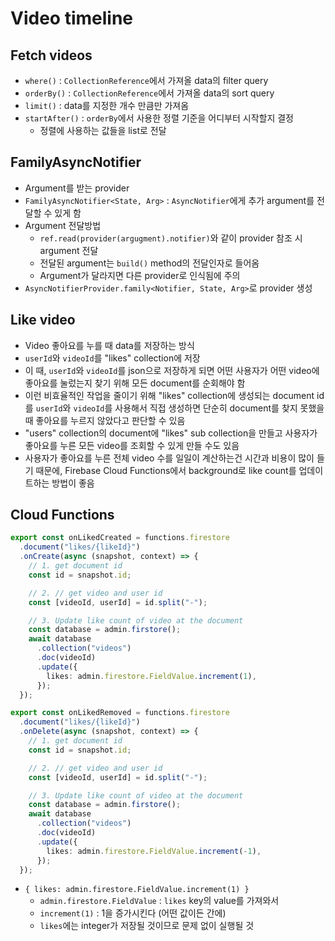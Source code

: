 # Video timeline

## Fetch videos

- `where()` : `CollectionReference`에서 가져올 data의 filter query
- `orderBy()` : `CollectionReference`에서 가져올 data의 sort query
- `limit()` : data를 지정한 개수 만큼만 가져옴
- `startAfter()` : `orderBy`에서 사용한 정렬 기준을 어디부터 시작할지 결정
  - 정렬에 사용하는 값들을 list로 전달

## FamilyAsyncNotifier

- Argument를 받는 provider
- `FamilyAsyncNotifier<State, Arg>` : `AsyncNotifier`에게 추가 argument를 전달할 수 있게 함
- Argument 전달방법
  - `ref.read(provider(argugment).notifier)`와 같이 provider 참조 시 argument 전달
  - 전달된 argument는 `build()` method의 전달인자로 들어옴
  - Argument가 달라지면 다른 provider로 인식됨에 주의
- `AsyncNotifierProvider.family<Notifier, State, Arg>`로 provider 생성

## Like video

- Video 좋아요를 누를 때 data를 저장하는 방식
- `userId`와 `videoId`를 "likes" collection에 저장
- 이 때, `userId`와 `videoId`를 json으로 저장하게 되면 어떤 사용자가 어떤 video에 좋아요를 눌렀는지 찾기 위해 모든 document를 순회해야 함
- 이런 비효율적인 작업을 줄이기 위해 "likes" collection에 생성되는 document id를 `userId`와 `videoId`를 사용해서 직접 생성하면 단순히 document를 찾지 못했을 때 좋아요를 누르지 않았다고 판단할 수 있음
- "users" collection의 document에 "likes" sub collection을 만들고 사용자가 좋아요를 누른 모든 video를 조회할 수 있게 만들 수도 있음
- 사용자가 좋아요를 누른 전체 video 수를 일일이 계산하는건 시간과 비용이 많이 들기 때문에, Firebase Cloud Functions에서 background로 like count를 업데이트하는 방법이 좋음

## Cloud Functions

```ts
export const onLikedCreated = functions.firestore
  .document("likes/{likeId}")
  .onCreate(async (snapshot, context) => {
    // 1. get document id
    const id = snapshot.id;

    // 2. // get video and user id
    const [videoId, userId] = id.split("-");

    // 3. Update like count of video at the document
    const database = admin.firstore();
    await database
      .collection("videos")
      .doc(videoId)
      .update({
        likes: admin.firestore.FieldValue.increment(1),
      });
  });

export const onLikedRemoved = functions.firestore
  .document("likes/{likeId}")
  .onDelete(async (snapshot, context) => {
    // 1. get document id
    const id = snapshot.id;

    // 2. // get video and user id
    const [videoId, userId] = id.split("-");

    // 3. Update like count of video at the document
    const database = admin.firstore();
    await database
      .collection("videos")
      .doc(videoId)
      .update({
        likes: admin.firestore.FieldValue.increment(-1),
      });
  });
```

- `{ likes: admin.firestore.FieldValue.increment(1) }`
  - `admin.firestore.FieldValue` : `likes` key의 value를 가져와서
  - `increment(1)` : 1을 증가시킨다 (어떤 값이든 간에)
  - `likes`에는 integer가 저장될 것이므로 문제 없이 실행될 것
